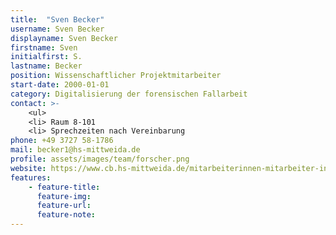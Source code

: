 ```yaml
---
title:  "Sven Becker"
username: Sven Becker
displayname: Sven Becker
firstname: Sven
initialfirst: S.
lastname: Becker
position: Wissenschaftlicher Projektmitarbeiter
start-date: 2000-01-01
category: Digitalisierung der forensischen Fallarbeit
contact: >-
    <ul>
    <li> Raum 8-101
    <li> Sprechzeiten nach Vereinbarung
phone: +49 3727 58-1786
mail: becker1@hs-mittweida.de
profile: assets/images/team/forscher.png
website: https://www.cb.hs-mittweida.de/mitarbeiterinnen-mitarbeiter-in-ihren-fachgruppen/becker-sven/
features:
    - feature-title: 
      feature-img: 
      feature-url: 
      feature-note: 
---
```

